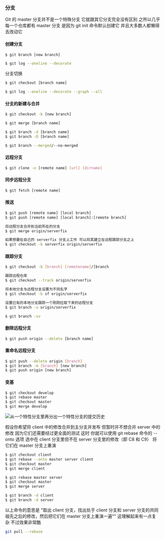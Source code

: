 ### 分支

Git 的 master 分支并不是一个特殊分支 它就跟其它分支完全没有区别 之所以几乎每一个仓库都有 master 分支 是因为 git init 命令默认创建它 并且大多数人都懒得去改动它

#### 创建分支
```bash
$ git branch [new branch]
```

```bash
$ git log --oneline --decorate
```

分支切换
```bash
$ git checkout [branch name]
```

```bash
$ git log --oneline --decorate --graph --all
```

#### 分支的新建与合并

```bash
$ git checkout -b [new branch]
```

```bash
$ git merge [branch name]
```

```bash
$ git branch -d [branch name]
$ git branch -D [branch name]
```

```bash
$ git branch --merged/--no-merged
```

#### 远程分支

```bash
$ git clone -o [remote name] [url] [dirname]
```

#### 同步远程分支
```bash
$ git fetch [remote name]
```

#### 推送
```bash
$ git push [remote name] [local branch]
$ git push [remote name] [local branch]:[remote branch]
```

```bash
将远程分支合并到当前所在的分支
$ git merge origin/serverfix

如果想要在自己的 serverfix 分支上工作 可以将其建立在远程跟踪分支之上
$ git checkout -b serverfix origin/serverfix
```

#### 跟踪分支
```bash
$ git checkout -b [branch] [remotename]/[branch

跟踪远程仓库
$ git checkout --track origin/serverfix

将本地分支与远程分支设置为不同名字
$ git checkout -b sf origin/serverfix

设置已有的本地分支跟踪一个刚刚拉取下来的远程分支
$ git branch -u origin/serverfix
```

```bash
$ git branch -vv
```

#### 删除远程分支
```bash
$ git push origin --delete [branch name]
```

#### 重命名远程分支
```bash
$ git push --delete origin [branch]
$ git branch -m [branch] [new branch]
$ git push origin [new branch]
```

#### 变基
```bash
$ git checkout develop
$ git rebase master
$ git checkout master
$ git merge develop
```

![从一个特性分支里再分出一个特性分支的提交历史](https://git-scm.com/book/en/v2/book/03-git-branching/images/interesting-rebase-1.png)

假设你希望将 client 中的修改合并到主分支并发布 但暂时并不想合并 server 中的修改 因为它们还需要经过更全面的测试 这时 你就可以使用 git rebase 命令的 --onto 选项 选中在 client 分支里但不在 server 分支里的修改（即 C8 和 C9） 将它们在 master 分支上重演

```bash
$ git checkout client
$ git rebase --onto master server client
$ git checkout master
$ git merge client

$ git rebase master server
$ git checkout master
$ git merge server

$ git branch -d client
$ git branch -d server
```

以上命令的意思是 "取出 client 分支，找出处于 client 分支和 server 分支的共同祖先之后的修改，然后把它们在 master 分支上重演一遍"" 这理解起来有一点复杂 不过效果非常酷

```bash
git pull --rebase
```